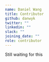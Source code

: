 ```yaml
---
name: Daniel Wang
title: Contributor
github: danwyk
twitter: ""
linkedin: ""
slack: ""
joining_date: ""
role: contributor
---
```


Still waiting for this
